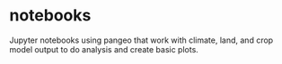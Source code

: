 # notebooks
Jupyter notebooks using pangeo that work with climate, land, and crop model output to do analysis and create basic plots.
